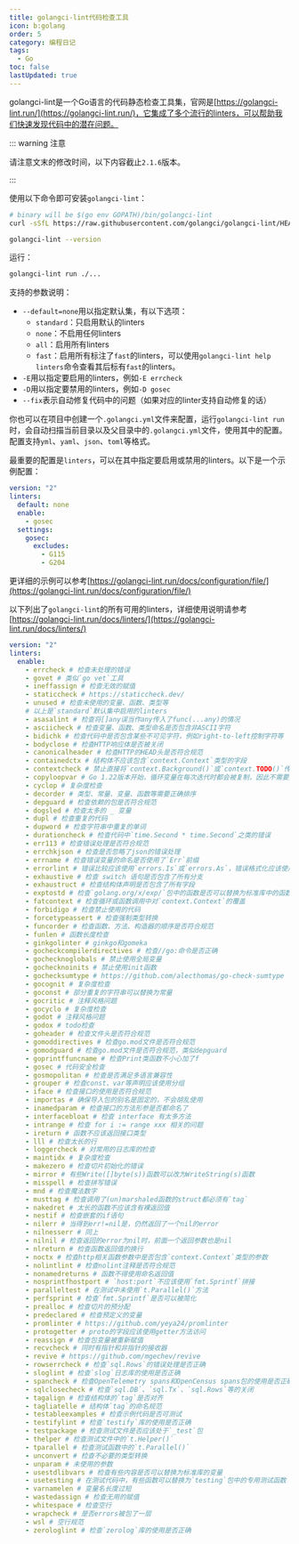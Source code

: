 ```yaml
---
title: golangci-lint代码检查工具
icon: b:golang
order: 5
category: 编程日记
tags: 
  - Go
toc: false
lastUpdated: true
---
```


golangci-lint是一个Go语言的代码静态检查工具集，官网是[https://golangci-lint.run/](https://golangci-lint.run/)，它集成了多个流行的linters，可以帮助我们快速发现代码中的潜在问题。

<!-- more -->

::: warning 注意

请注意文末的修改时间，以下内容截止`2.1.6`版本。

:::

使用以下命令即可安装`golangci-lint`：

```bash :no-line-numbers
# binary will be $(go env GOPATH)/bin/golangci-lint
curl -sSfL https://raw.githubusercontent.com/golangci/golangci-lint/HEAD/install.sh | sh -s -- -b $(go env GOPATH)/bin v2.1.6

golangci-lint --version
```

运行：

```bash
golangci-lint run ./...
```

支持的参数说明：
- `--default=none`用以指定默认集，有以下选项：
  - `standard`：只启用默认的linters
  - `none`：不启用任何linters
  - `all`：启用所有linters
  - `fast`：启用所有标注了`fast`的linters，可以使用`golangci-lint help linters`命令查看其后标有`fast`的linters。
- `-E`用以指定要启用的linters，例如`-E errcheck`
- `-D`用以指定要禁用的linters，例如`-D gosec`
- `--fix`表示自动修复代码中的问题（如果对应的linter支持自动修复的话）

你也可以在项目中创建一个`.golangci.yml`文件来配置，运行`golangci-lint run`时，会自动扫描当前目录以及父目录中的`.golangci.yml`文件，使用其中的配置。配置支持`yml`、`yaml`、`json`、`toml`等格式。

最重要的配置是`linters`，可以在其中指定要启用或禁用的linters。以下是一个示例配置：

```yml :no-line-numbers title=".golangci.yml"
version: "2"
linters:
  default: none
  enable:
    - gosec
  settings:
    gosec:
      excludes:
        - G115
        - G204
```

更详细的示例可以参考[https://golangci-lint.run/docs/configuration/file/](https://golangci-lint.run/docs/configuration/file/)

以下列出了`golangci-lint`的所有可用的linters，详细使用说明请参考[https://golangci-lint.run/docs/linters/](https://golangci-lint.run/docs/linters/)

```yml :no-line-numbers :collapsed-lines=8 title=".golangci.yml"
version: "2"
linters:
  enable:
    - errcheck # 检查未处理的错误
    - govet # 类似`go vet`工具
    - ineffassign # 检查无效的赋值
    - staticcheck # https://staticcheck.dev/
    - unused # 检查未使用的变量、函数、类型等
    # 以上是`standard`默认集中启用的linters
    - asasalint # 检查将[]any误当作any传入了func(...any)的情况
    - asciicheck # 检查变量、函数、类型命名是否包含非ASCII字符
    - bidichk # 检查代码中是否包含某些不可见字符，例如right-to-left控制字符等
    - bodyclose # 检查HTTP响应体是否被关闭
    - canonicalheader # 检查HTTP的HEAD头是否符合规范
    - containedctx # 结构体不应该包含`context.Context`类型的字段
    - contextcheck # 禁止直接将`context.Background()`或`context.TODO()`传递给函数
    - copyloopvar # Go 1.22版本开始，循环变量在每次迭代时都会被复制，因此不需要担心循环变量被修改的问题
    - cyclop # 复杂度检查
    - decorder # 类型、常量、变量、函数等需要正确排序
    - depguard # 检查依赖的包是否符合规范
    - dogsled # 检查太多的 _ 变量
    - dupl # 检查重复的代码
    - dupword # 检查字符串中重复的单词
    - durationcheck # 检查代码中`time.Second * time.Second`之类的错误
    - err113 # 检查错误处理是否符合规范
    - errchkjson # 检查是否忽略了json的错误处理
    - errname # 检查错误变量的命名是否使用了`Err`前缀
    - errorlint # 错误比较应该使用`errors.Is`或`errors.As`，错误格式化应该使用"%w"而不是"%v"
    - exhaustive # 检查 switch 语句是否包含了所有分支
    - exhaustruct # 检查结构体声明是否包含了所有字段
    - exptostd # 检查`golang.org/x/exp/`包中的函数是否可以替换为标准库中的函数
    - fatcontext # 检查循环或函数调用中对`context.Context`的覆盖
    - forbidigo # 检查禁止使用的代码
    - forcetypeassert # 检查强制类型转换
    - funcorder # 检查函数、方法、构造器的顺序是否符合规范
    - funlen # 函数长度检查
    - ginkgolinter # ginkgo和gomeka
    - gocheckcompilerdirectives # 检查//go:命令是否正确
    - gochecknoglobals # 禁止使用全局变量
    - gochecknoinits # 禁止使用init函数
    - gochecksumtype # https://github.com/alecthomas/go-check-sumtype
    - gocognit # 复杂度检查
    - goconst # 部分重复的字符串可以替换为常量
    - gocritic # 注释风格问题
    - gocyclo # 复杂度检查
    - godot # 注释风格问题
    - godox # todo检查
    - goheader # 检查文件头是否符合规范
    - gomoddirectives # 检查go.mod文件是否符合规范
    - gomodguard # 检查go.mod文件是否符合规范，类似depguard
    - goprintffuncname # 检查Print类函数不小心加了f
    - gosec # 代码安全检查
    - gosmopolitan # 检查是否满足多语言兼容性
    - grouper # 检查const、var等声明应该使用分组
    - iface # 检查接口的使用是否符合规范
    - importas # 确保导入包的别名是固定的，不会胡乱使用
    - inamedparam # 检查接口的方法形参是否都命名了
    - interfacebloat # 检查 interface 有太多方法
    - intrange # 检查 for i := range xxx 相关的问题
    - ireturn # 函数不应该返回接口类型
    - lll # 检查太长的行
    - loggercheck # 对常用的日志库的检查
    - maintidx # 复杂度检查
    - makezero # 检查切片初始化的错误
    - mirror # 有些Write([]byte(s))函数可以改为WriteString(s)函数
    - misspell # 检查拼写错误
    - mnd # 检查魔法数字
    - musttag # 检查调用了(un)marshaled函数的struct都必须有`tag`
    - nakedret # 太长的函数不应该含有裸返回值
    - nestif # 检查嵌套的if语句
    - nilerr # 当得到err!=nil是，仍然返回了一个nil的error
    - nilnesserr # 同上
    - nilnil # 检查返回的error为nil时，前面一个返回参数也是nil
    - nlreturn # 检查函数返回值的换行
    - noctx # 检查http相关函数参数中是否包含`context.Context`类型的参数
    - nolintlint # 检查nolint注释是否符合规范
    - nonamedreturns # 函数不得使用命名返回值
    - nosprintfhostport # `host:port`不应该使用`fmt.Sprintf`拼接
    - paralleltest # 在测试中未使用`t.Parallel()`方法
    - perfsprint # 检查`fmt.Sprintf`是否可以被简化
    - prealloc # 检查切片的预分配
    - predeclared # 检查预定义的变量
    - promlinter # https://github.com/yeya24/promlinter
    - protogetter # proto的字段应该使用getter方法访问
    - reassign # 检查包变量被重新赋值
    - recvcheck # 同时有指针和非指针的接收器
    - revive # https://github.com/mgechev/revive
    - rowserrcheck # 检查`sql.Rows`的错误处理是否正确
    - sloglint # 检查`slog`日志库的使用是否正确
    - spancheck # 检查OpenTelemetry spans和OpenCensus spans包的使用是否正确
    - sqlclosecheck # 检查`sql.DB`、`sql.Tx`、`sql.Rows`等的关闭
    - tagalign # 检查结构体的`tag`是否对齐
    - tagliatelle # 结构体`tag`的命名规范
    - testableexamples # 检查示例代码是否可测试
    - testifylint # 检查`testify`库的使用是否正确
    - testpackage # 检查测试文件是否应该处于`_test`包
    - thelper # 检查测试文件中的`t.Helper()`
    - tparallel # 检查测试函数中的`t.Parallel()`
    - unconvert # 检查不必要的类型转换
    - unparam # 未使用的参数
    - usestdlibvars # 检查有些内容是否可以替换为标准库的变量
    - usetesting # 在测试代码中，有些函数可以替换为`testing`包中的专用测试函数
    - varnamelen # 变量名长度过短
    - wastedassign # 检查无用的赋值
    - whitespace # 检查空行
    - wrapcheck # 是否errors被包了一层
    - wsl # 空行规范
    - zerologlint # 检查`zerolog`库的使用是否正确
```
